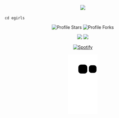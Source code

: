<p align="center">
  <a href="https://logout.space"><img src="https://readme-typing-svg.herokuapp.com?font=VT323&size=100&color=232426&center=true&width=1200&height=140&lines=%E2%98%A6+IM+UMBRA+%E2%98%A6;ONE+DAY+THE+SUN+GONNA+EXPLODE;AND+ALL+THIS+WAS+FOR+NOTHING.."></a>
</p>

```sh-session
cd egirls
```

<div align="center">

<img src="https://img.shields.io/badge/dynamic/json?&label=Total%20Stars&color=008042&style=flat&style=for-the-badge&query=%24.stars&url=https://api.github-star-counter.workers.dev/user/Umbra999" alt="Profile Stars"></a>
<img src="https://img.shields.io/badge/dynamic/json?&label=Total%20Forks&color=008042&style=flat&style=for-the-badge&query=%24.forks&url=https://api.github-star-counter.workers.dev/user/Umbra999" alt="Profile Forks"></a>

<a href="https://discordapp.com/users/155552545782235137" target="_blank"> <img src="https://discord.c99.nl/widget/theme-1/155552545782235137.png"/></a>
<a href="https://discordapp.com/users/99546079980187648" target="_blank"> <img src="https://discord.c99.nl/widget/theme-1/99546079980187648.png"/></a>

  
[![Spotify](https://spotify-github-profile.vercel.app/api/view?uid=u8dmsgd7ekdc8db9kh8a5sgkw&cover_image=true&theme=natemoo-re&bar_color=bb00ff&bar_color_cover=false)](https://spotify-github-profile.vercel.app/api/view?uid=u8dmsgd7ekdc8db9kh8a5sgkw&redirect=true)

<a href="https://logout.rip" target="_blank"><img src="https://github.com/rafaballerini/rafaballerini/blob/output/github-contribution-grid-snake.svg" alt="sneke"></a>
